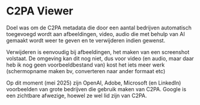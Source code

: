 # C2PA Viewer
Doel was om de C2PA metadata die door een aantal bedrijven automatisch toegevoegd wordt aan afbeeldingen, video, audio die met behulp van AI gemaakt wordt weer te geven en te verwijderen indien gewenst.

Verwijderen is eenvoudig bij afbeeldingen, het maken van een screenshot volstaat. De omgeving kan dit nog niet, dus voor video (en audio, maar daar heb ik nog geen voorbeeldbestand van) kost het iets meer werk (schermopname maken bv, converteren naar ander formaat etc)

Op dit moment (mei 2025) zijn OpenAI, Adobe, Microsoft (en LinkedIn) voorbeelden van grote bedrijven die gebruik maken van C2PA. Google is een zichtbare afwezige, hoewel ze wel lid zijn van C2PA.
